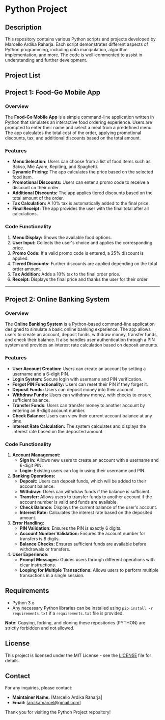 # Python Project

## Description

This repository contains various Python scripts and projects developed by Marcello Ardika Raharja. Each script demonstrates different aspects of Python programming, including data manipulation, algorithm implementation, and more. The code is well-commented to assist in understanding and further development.

## Project List
## Project 1: Food-Go Mobile App

### Overview
The **Food-Go Mobile App** is a simple command-line application written in Python that simulates an interactive food ordering experience. Users are prompted to enter their name and select a meal from a predefined menu. The app calculates the total cost of the order, applying promotional discounts, tax, and additional discounts based on the total amount.

### Features
- **Menu Selection:** Users can choose from a list of food items such as Bakso, Mie Ayam, Kepiting, and Spaghetti.
- **Dynamic Pricing:** The app calculates the price based on the selected food item.
- **Promotional Discounts:** Users can enter a promo code to receive a discount on their order.
- **Additional Discounts:** The app applies tiered discounts based on the total amount of the order.
- **Tax Calculation:** A 10% tax is automatically added to the final price.
- **Final Receipt:** The app provides the user with the final total after all calculations.

### Code Functionality
1. **Menu Display:** Shows the available food options.
2. **User Input:** Collects the user's choice and applies the corresponding price.
3. **Promo Code:** If a valid promo code is entered, a 25% discount is applied.
4. **Tiered Discounts:** Further discounts are applied depending on the total order amount.
5. **Tax Addition:** Adds a 10% tax to the final order price.
6. **Receipt:** Displays the final price and thanks the user for their order.

---

## Project 2: Online Banking System

### Overview
The **Online Banking System** is a Python-based command-line application designed to simulate a basic online banking experience. The app allows users to create an account, deposit funds, withdraw money, transfer funds, and check their balance. It also handles user authentication through a PIN system and provides an interest rate calculation based on deposit amounts.

### Features
- **User Account Creation:** Users can create an account by setting a username and a 6-digit PIN.
- **Login System:** Secure login with username and PIN verification.
- **Forgot PIN Functionality:** Users can reset their PIN if they forget it.
- **Deposit Funds:** Users can deposit money into their account.
- **Withdraw Funds:** Users can withdraw money, with checks to ensure sufficient balance.
- **Transfer Funds:** Users can transfer money to another account by entering an 8-digit account number.
- **Check Balance:** Users can view their current account balance at any time.
- **Interest Rate Calculation:** The system calculates and displays the interest rate based on the deposited amount.

### Code Functionality
1. **Account Management:**
   - **Sign In:** Allows new users to create an account with a username and 6-digit PIN.
   - **Login:** Existing users can log in using their username and PIN.
2. **Banking Operations:**
   - **Deposit:** Users can deposit funds, which will be added to their account balance.
   - **Withdraw:** Users can withdraw funds if the balance is sufficient.
   - **Transfer:** Allows users to transfer funds to another account if the account number is valid and funds are available.
   - **Check Balance:** Displays the current balance of the user's account.
   - **Interest Rate:** Calculates the interest rate based on the deposited amount.
3. **Error Handling:**
   - **PIN Validation:** Ensures the PIN is exactly 6 digits.
   - **Account Number Validation:** Ensures the account number for transfers is 8 digits.
   - **Balance Checks:** Ensures sufficient funds are available before withdrawals or transfers.
4. **User Experience:**
   - **Prompt Messages:** Guides users through different operations with clear instructions.
   - **Looping for Multiple Transactions:** Allows users to perform multiple transactions in a single session.

## Requirements

- Python 3.x
- Any necessary Python libraries can be installed using `pip install -r requirements.txt` if a `requirements.txt` file is provided.

**Note:** Copying, forking, and cloning these repositories (PYTHON) are strictly forbidden and not allowed.

## License

This project is licensed under the MIT License - see the [LICENSE](LICENSE) file for details.

## Contact

For any inquiries, please contact:

- **Maintainer Name:** [Marcello Ardika Raharja]
- **Email:** [ardikamarcel@gmail.com]

Thank you for visiting the Python Project repository!
